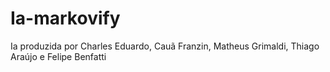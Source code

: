 # Ia-markovify
Ia produzida por Charles Eduardo, Cauã Franzin, Matheus Grimaldi, Thiago Araújo e Felipe Benfatti
